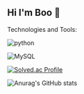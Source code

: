 ## Hi I'm Boo 👋

<!--
**qnrua0511/qnrua0511** is a ✨ _special_ ✨ repository because its `README.md` (this file) appears on your GitHub profile.

Here are some ideas to get you started:

- 🔭 I’m currently working on ...
- 🌱 I’m currently learning ...
- 👯 I’m looking to collaborate on ...
- 🤔 I’m looking for help with ...
- 💬 Ask me about ...
- 📫 How to reach me: ...
- 😄 Pronouns: ...
- ⚡ Fun fact: ...
-->

Technologies and Tools:

![python](https://camo.githubusercontent.com/3f3670ec83965cdac381d91f11b2be90b2c844367caa95ecfe19fe13d7d7a599/68747470733a2f2f696d672e736869656c64732e696f2f62616467652f507974686f6e2d3337373641423f7374796c653d666c6174266c6f676f3d507974686f6e266c6f676f436f6c6f723d7768697465)

![MySQL](https://camo.githubusercontent.com/f2578b031d79ff946a26da39e032288dbb2ba02bf02d49f3f7b19e42892bbac3/68747470733a2f2f696d672e736869656c64732e696f2f62616467652f4d7953514c2d3434373941313f7374796c653d666c6174266c6f676f3d4d7953514c266c6f676f436f6c6f723d7768697465)

[![Solved.ac Profile](http://mazassumnida.wtf/api/generate_badge?boj=qnrua0511)](https://solved.ac/qnrua0511)

![Anurag's GitHub stats](https://github-readme-stats.vercel.app/api?username=qnrua0511&show_icons=true&theme=radical)
